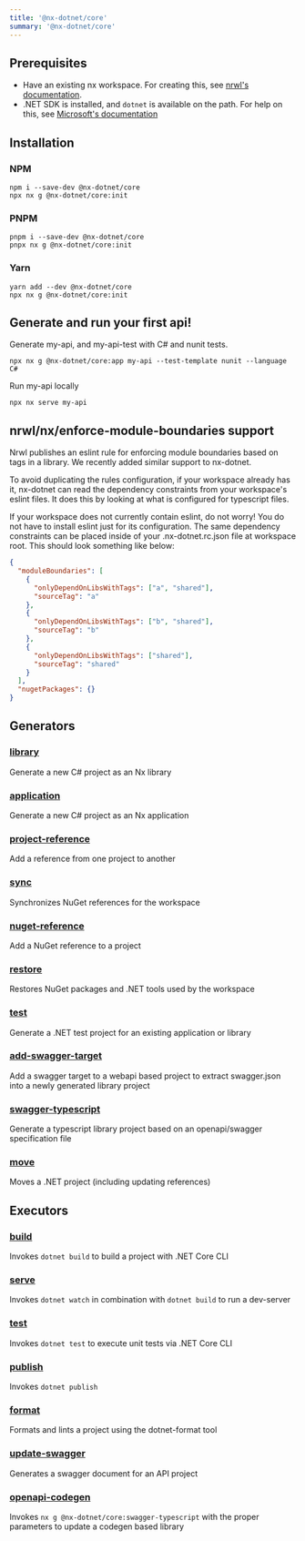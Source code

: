 ```yaml
---
title: '@nx-dotnet/core'
summary: '@nx-dotnet/core'
---
```


## Prerequisites

- Have an existing nx workspace. For creating this, see [nrwl's documentation](https://nx.dev/latest/angular/getting-started/nx-setup).
- .NET SDK is installed, and `dotnet` is available on the path. For help on this, see [Microsoft's documentation](https://dotnet.microsoft.com/learn/dotnet/hello-world-tutorial/install)

## Installation

### NPM

```shell
npm i --save-dev @nx-dotnet/core
npx nx g @nx-dotnet/core:init
```

### PNPM

```shell
pnpm i --save-dev @nx-dotnet/core
pnpx nx g @nx-dotnet/core:init
```

### Yarn

```shell
yarn add --dev @nx-dotnet/core
npx nx g @nx-dotnet/core:init
```

## Generate and run your first api!

Generate my-api, and my-api-test with C# and nunit tests.

```shell
npx nx g @nx-dotnet/core:app my-api --test-template nunit --language C#
```

Run my-api locally

```shell
npx nx serve my-api
```

## nrwl/nx/enforce-module-boundaries support

Nrwl publishes an eslint rule for enforcing module boundaries based on tags in a library. We recently added similar support to nx-dotnet.

To avoid duplicating the rules configuration, if your workspace already has it, nx-dotnet can read the dependency constraints from your workspace's eslint files. It does this by looking at what is configured for typescript files.

If your workspace does not currently contain eslint, do not worry! You do not have to install eslint just for its configuration. The same dependency constraints can be placed inside of your .nx-dotnet.rc.json file at workspace root. This should look something like below:

```json
{
  "moduleBoundaries": [
    {
      "onlyDependOnLibsWithTags": ["a", "shared"],
      "sourceTag": "a"
    },
    {
      "onlyDependOnLibsWithTags": ["b", "shared"],
      "sourceTag": "b"
    },
    {
      "onlyDependOnLibsWithTags": ["shared"],
      "sourceTag": "shared"
    }
  ],
  "nugetPackages": {}
}
```

## Generators

### [library](/core/generators/library)

Generate a new C# project as an Nx library

### [application](/core/generators/application)

Generate a new C# project as an Nx application

### [project-reference](/core/generators/project-reference)

Add a reference from one project to another

### [sync](/core/generators/sync)

Synchronizes NuGet references for the workspace

### [nuget-reference](/core/generators/nuget-reference)

Add a NuGet reference to a project

### [restore](/core/generators/restore)

Restores NuGet packages and .NET tools used by the workspace

### [test](/core/generators/test)

Generate a .NET test project for an existing application or library

### [add-swagger-target](/core/generators/add-swagger-target)

Add a swagger target to a webapi based project to extract swagger.json into a newly generated library project

### [swagger-typescript](/core/generators/swagger-typescript)

Generate a typescript library project based on an openapi/swagger specification file

### [move](/core/generators/move)

Moves a .NET project (including updating references)

## Executors

### [build](/core/executors/build)

Invokes `dotnet build` to build a project with .NET Core CLI

### [serve](/core/executors/serve)

Invokes `dotnet watch` in combination with `dotnet build` to run a dev-server

### [test](/core/executors/test)

Invokes `dotnet test` to execute unit tests via .NET Core CLI

### [publish](/core/executors/publish)

Invokes `dotnet publish`

### [format](/core/executors/format)

Formats and lints a project using the dotnet-format tool

### [update-swagger](/core/executors/update-swagger)

Generates a swagger document for an API project

### [openapi-codegen](/core/executors/openapi-codegen)

Invokes `nx g @nx-dotnet/core:swagger-typescript` with the proper parameters to update a codegen based library
